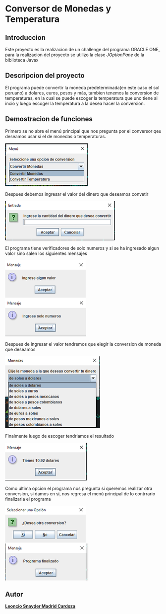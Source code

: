 # Conversor de Monedas y Temperatura 

## Introduccion

Este proyecto es la realizacion de un challenge del programa ORACLE ONE, para la realizacion del proyecto se utilizo la clase *JOptionPane* de la biblioteca Javax

## Descripcion del proyecto 

El programa puede convertir la moneda predeterminada(en este caso el sol peruano) a dolares, euros, pesos y más, tambien tenemos la conversion de temperaturas, en la cual se puede escoger la temperatura que uno tiene al incio y luego escoger la temperatura a la desea hacer la conversion.

## Demostracion de funciones

Primero se no abre el menú principal que nos pregunta por el conversor qeu deseamos usar si el de monedas o temperaturas.

[![](https://github.com/Leo-MC/ConversorAlura/blob/main/Conversor/img/menu%20principal.png?raw=true)](https://github.com/Leo-MC/ConversorAlura/blob/main/Conversor/img/menu%20principal.png?raw=true)

Despues debemos ingresar el valor del dinero que deseamos convetir

[![](https://github.com/Leo-MC/ConversorAlura/blob/main/Conversor/img/Ingrese%20la%20cantidad%20de%20dinero.png?raw=true)](https://github.com/Leo-MC/ConversorAlura/blob/main/Conversor/img/Ingrese%20la%20cantidad%20de%20dinero.png?raw=true)

El programa tiene verificadores de solo numeros y si se ha ingresado algun valor sino salen los siguientes mensajes

[![](https://github.com/Leo-MC/ConversorAlura/blob/main/Conversor/img/ingrese%20algun%20valor.png?raw=true)](https://github.com/Leo-MC/ConversorAlura/blob/main/Conversor/img/ingrese%20algun%20valor.png?raw=true)[![](https://github.com/Leo-MC/ConversorAlura/blob/main/Conversor/img/ingrese%20solo%20numeros.png?raw=true)](https://github.com/Leo-MC/ConversorAlura/blob/main/Conversor/img/ingrese%20solo%20numeros.png?raw=true)

Despues de ingresar el valor tendremos que elegir la conversion de moneda que deseamos

[![](https://github.com/Leo-MC/ConversorAlura/blob/main/Conversor/img/eleccion%20de%20la%20conversion%20dinero.png?raw=true)](https://github.com/Leo-MC/ConversorAlura/blob/main/Conversor/img/eleccion%20de%20la%20conversion%20dinero.png?raw=true)

Finalmente luego de escoger tendriamos el resultado

[![](https://github.com/Leo-MC/ConversorAlura/blob/main/Conversor/img/resultado.png?raw=true)](https://github.com/Leo-MC/ConversorAlura/blob/main/Conversor/img/resultado.png?raw=true)

Como ultima opcion el programa nos pregunta si queremos realizar otra conversion, si damos en si, nos regresa el menú principal de lo contrrario finalizaria el programa

[![](https://github.com/Leo-MC/ConversorAlura/blob/main/Conversor/img/desea%20otra%20conversion.png?raw=true)](https://github.com/Leo-MC/ConversorAlura/blob/main/Conversor/img/desea%20otra%20conversion.png?raw=true)[![](https://github.com/Leo-MC/ConversorAlura/blob/main/Conversor/img/programa%20finalizado%20.png?raw=true)](https://github.com/Leo-MC/ConversorAlura/blob/main/Conversor/img/programa%20finalizado%20.png?raw=true)

## Autor

**[Leoncio Snayder Madrid Cardoza](https://www.linkedin.com/in/leoncio-snayder-madrid-cardoza-a2000a19a/ "Leoncio Snayder Madrid Cardoza")**
